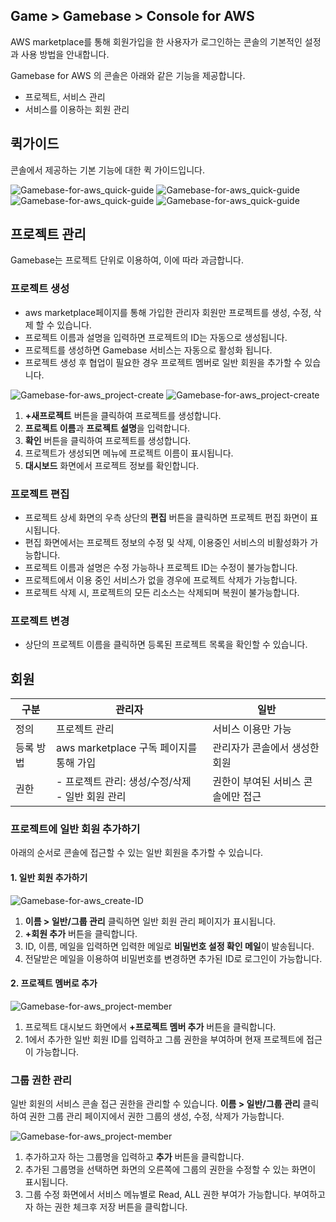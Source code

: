 ## Game > Gamebase > Console for AWS

AWS marketplace를 통해 회원가입을 한 사용자가 로그인하는 콘솔의 기본적인 설정과 사용 방법을 안내합니다.

Gamebase for AWS 의 콘솔은 아래와 같은 기능을 제공합니다.
* 프로젝트, 서비스 관리
* 서비스를 이용하는 회원 관리

## 퀵가이드

콘솔에서 제공하는 기본 기능에 대한 퀵 가이드입니다.

![Gamebase-for-aws_quick-guide](https://static.toastoven.net/prod_gamebase/console-for-aws/console_Gamebase-for-aws_quick-guide-01-202108.png)
![Gamebase-for-aws_quick-guide](https://static.toastoven.net/prod_gamebase/console-for-aws/console_Gamebase-for-aws_quick-guide-02-202108.png)
![Gamebase-for-aws_quick-guide](https://static.toastoven.net/prod_gamebase/console-for-aws/console_Gamebase-for-aws_quick-guide-03-202108.png)
![Gamebase-for-aws_quick-guide](https://static.toastoven.net/prod_gamebase/console-for-aws/console_Gamebase-for-aws_quick-guide-04-202108.png)

## 프로젝트 관리

Gamebase는 프로젝트 단위로 이용하여, 이에 따라 과금합니다.

### 프로젝트 생성

* aws marketplace페이지를 통해 가입한 관리자 회원만 프로젝트를 생성, 수정, 삭제 할 수 있습니다.
* 프로젝트 이름과 설명을 입력하면 프로젝트의 ID는 자동으로 생성됩니다.
* 프로젝트를 생성하면 Gamebase 서비스는 자동으로 활성화 됩니다.
* 프로젝트 생성 후 협업이 필요한 경우 프로젝트 멤버로 일반 회원을 추가할 수 있습니다.

![Gamebase-for-aws_project-create](https://static.toastoven.net/prod_gamebase/console-for-aws/console_Gamebase-for-aws_project-01-202108.png)
![Gamebase-for-aws_project-create](https://static.toastoven.net/prod_gamebase/console-for-aws/console_Gamebase-for-aws_project-02-202108.png)

1. **+새프로젝트** 버튼을 클릭하여 프로젝트를 생성합니다.
2. **프로젝트 이름**과 **프로젝트 설명**을 입력합니다.
3. **확인** 버튼을 클릭하여 프로젝트를 생성합니다.
4. 프로젝트가 생성되면 메뉴에 프로젝트 이름이 표시됩니다.
5. **대시보드** 화면에서 프로젝트 정보를 확인합니다.


### 프로젝트 편집

* 프로젝트 상세 화면의 우측 상단의 **편집** 버튼을 클릭하면 프로젝트 편집 화면이 표시됩니다.
* 편집 화면에서는 프로젝트 정보의 수정 및 삭제, 이용중인 서비스의 비활성화가 가능합니다.
* 프로젝트 이름과 설명은 수정 가능하나 프로젝트 ID는 수정이 불가능합니다.
* 프로젝트에서 이용 중인 서비스가 없을 경우에 프로젝트 삭제가 가능합니다.
* 프로젝트 삭제 시, 프로젝트의 모든 리소스는 삭제되며 복원이 불가능합니다.
	
### 프로젝트 변경

* 상단의 프로젝트 이름을 클릭하면 등록된 프로젝트 목록을 확인할 수 있습니다.


## 회원 

| 구분     | 관리자 | 일반 | 
| ------ | ------------ | ------------ | 
| 정의     | 프로젝트 관리 | 서비스 이용만 가능 | 
| 등록 방법 | aws marketplace 구독 페이지를 통해 가입  | 관리자가 콘솔에서 생성한 회원 | 
| 권한 | - 프로젝트 관리: 생성/수정/삭제<br>- 일반 회원 관리 | 권한이 부여된 서비스 콘솔에만 접근 | 

### 프로젝트에 일반 회원 추가하기

아래의 순서로 콘솔에 접근할 수 있는 일반 회원을 추가할 수 있습니다.
#### 1. 일반 회원 추가하기

![Gamebase-for-aws_create-ID](https://static.toastoven.net/prod_gamebase/console-for-aws/console_Gamebase-for-aws_member-01-202108.png)

1. **이름 > 일반/그룹 관리** 클릭하면 일반 회원 관리 페이지가 표시됩니다.
2. **+회원 추가** 버튼을 클릭합니다.
3. ID, 이름, 메일을 입력하면 입력한 메일로 **비밀번호 설정 확인 메일**이 발송됩니다.
4. 전달받은 메일을 이용하여 비밀번호를 변경하면 추가된 ID로 로그인이 가능합니다.

#### 2. 프로젝트 멤버로 추가

![Gamebase-for-aws_project-member](https://static.toastoven.net/prod_gamebase/console-for-aws/console_Gamebase-for-aws_member-02-202108.png)
1. 프로젝트 대시보드 화면에서 **+프로젝트 멤버 추가** 버튼을 클릭합니다.
2. 1에서 추가한 일반 회원 ID를 입력하고 그룹 권한을 부여하며 현재 프로젝트에 접근이 가능합니다.

### 그룹 권한 관리

일반 회원의 서비스 콘솔 접근 권한을 관리할 수 있습니다.
**이름 > 일반/그룹 관리** 클릭하여 권한 그룹 관리 페이지에서 권한 그룹의 생성, 수정, 삭제가 가능합니다.

![Gamebase-for-aws_project-member](https://static.toastoven.net/prod_gamebase/console-for-aws/console_Gamebase-for-aws_member-03-202108.png)
1. 추가하고자 하는 그룹명을 입력하고 **추가** 버튼을 클릭합니다.
2. 추가된 그룹명을 선택하면 화면의 오른쪽에 그룹의 권한을 수정할 수 있는 화면이 표시됩니다.
3. 그룹 수정 화면에서 서비스 메뉴별로 Read, ALL 권한 부여가 가능합니다. 부여하고자 하는 권한 체크후 저장 버튼을 클릭합니다.
